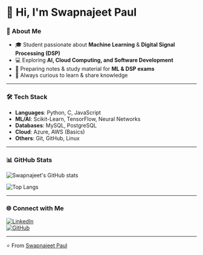 # 👋 Hi, I'm Swapnajeet Paul  

### 🚀 About Me  
- 🎓 Student passionate about **Machine Learning** & **Digital Signal Processing (DSP)**  
- 💻 Exploring **AI, Cloud Computing, and Software Development**  
- 📘 Preparing notes & study material for **ML & DSP exams**  
- 🌱 Always curious to learn & share knowledge  

---

### 🛠️ Tech Stack  
- **Languages**: Python, C, JavaScript  
- **ML/AI**: Scikit-Learn, TensorFlow, Neural Networks  
- **Databases**: MySQL, PostgreSQL  
- **Cloud**: Azure, AWS (Basics)  
- **Others**: Git, GitHub, Linux  

---

### 📊 GitHub Stats  
![Swapnajeet's GitHub stats](https://github-readme-stats.vercel.app/api?username=swapnajeet-paul&show_icons=true&theme=tokyonight)  

![Top Langs](https://github-readme-stats.vercel.app/api/top-langs/?username=swapnajeet-paul&layout=compact&theme=tokyonight)  

---

### 🌐 Connect with Me  
[![LinkedIn](https://img.shields.io/badge/LinkedIn-blue?logo=linkedin&logoColor=white)](https://www.linkedin.com/in/swapnajeet-paul-208236245/)  
[![GitHub](https://img.shields.io/badge/GitHub-black?logo=github&logoColor=white)](https://github.com/swapnajeet-paul)  

---

⭐️ From [Swapnajeet Paul](https://github.com/swapnajeet-paul)  
